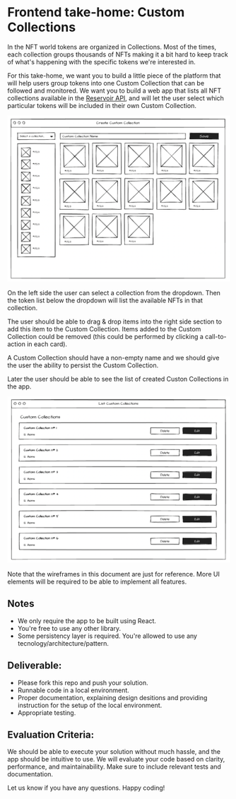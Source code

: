 # Frontend take-home: Custom Collections

In the NFT world tokens are organized in Collections. Most of the times, each collection groups thousands of NFTs making it a bit hard to keep track of what's happening with the specific tokens we're interested in.

For this take-home, we want you to build a little piece of the platform that will help users group tokens into one Custom Collection that can be followed and monitored. We want you to build a web app that lists all NFT collections available in the [Reservoir API](https://docs.reservoir.tools/reference), and will let the user select which particular tokens will be included in their own Custom Collection.

![](create-custom-collection.png)

On the left side the user can select a collection from the dropdown. Then the token list below the dropdown will list the available NFTs in that collection.

The user should be able to drag & drop items into the right side section to add this item to the Custom Collection. Items added to the Custom Collection could be removed (this could be performed by clicking a call-to-action in each card).

A Custom Collection should have a non-empty name and we should give the user the ability to persist the Custom Collection.

Later the user should be able to see the list of created Custon Collections in the app.

![](custom-collection-list.png)

Note that the wireframes in this document are just for reference. More UI elements will be required to be able to implement all features.

## Notes

- We only require the app to be built using React.
- You're free to use any other library.
- Some persistency layer is required. You're allowed to use any tecnology/architecture/pattern.

## Deliverable:

- Please fork this repo and push your solution.
- Runnable code in a local environment.
- Proper documentation, explaining design desitions and providing instruction for the setup of the local environment.
- Appropriate testing.

## Evaluation Criteria:

We should be able to execute your solution without much hassle, and the app should be intuitive to use. We will evaluate your code based on clarity, performance, and maintainability. Make sure to include relevant tests and documentation.

Let us know if you have any questions. Happy coding!
